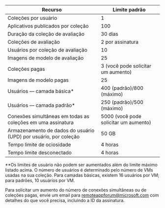 
|Recurso | Limite padrão|
|--------------|--------|
|Coleções por usuário| 1|
|Aplicativos publicados por coleção|	100|	
|Duração da coleção de avaliação| 30 dias|
|Coleções de avaliação| 2 por assinatura|
|Usuários por coleção de avaliação| 10|
|Imagens de modelo de avaliação|	25|
|Coleções pagas| 3 (você pode solicitar um aumento)|
|Imagens de modelo pagas| 25|	
|Usuários — camada básica*| 400 (padrão)/800 (máximo)|
|Usuários — camada padrão*| 250 (padrão)/500 (máximo)|
|Conexões simultâneas em todas as coleções em uma assinatura| 5000 (você pode solicitar um aumento)|
|Armazenamento de dados do usuário (UPD) por usuário, por coleção| 50 GB|
|Tempo limite de ociosidade| 4 horas|
|Tempo limite desconectado| 4 horas|

**Os limites de usuário não podem ser aumentados além do limite máximo listado acima. O número de usuários é determinado pelo número de VMs usadas na sua coleção. Para camadas básicas, existem 16 usuários por VM; para padrões, 10 usuários por VM.

Para solicitar um aumento do número de conexões simultâneas ou de coleções pagas, envie um email para [remoteappforum@microsoft.com](mailto:remoteappforum@microsoft.com) com detalhes do que você precisa, incluindo a ID da assinatura.

<!---HONumber=August15_HO6-->